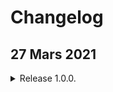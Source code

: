# Changelog  
## 27 Mars 2021
<details>
  <summary>Release 1.0.0.</summary>
  <ul> <li>Add "Sheriff can kills Executioner" option. </li> </ul>
  <ul> <li>Add "Jester Can Take Vent" option. </li> </ul>
  <ul> <li>Add "Impostors Don't Know Their Team" option. </li> </ul>
  <ul> <li>Increase limit of assassin's kills. </li> </ul>
  <ul> <li>Modify interval for Investigator's foot print size option to 0.5 from 2.5. </li> </ul>
  <ul> <li>Modify interval for Medic's report duration option to 0.5 from 2.5. </li> </ul>
  <ul> <li>Add list of lighter/darker color in Medic's report. </li> </ul>
  <ul> <li>A bunch of options for Engineer's fixes. 
    <details>
      <ul> <li>Add "Custom" to "Engineer Fix Per option. </li> </ul>
      <ul> <li>Add "Engineer Have Cooldown" option. </li> </ul>
      <ul> <li>Add "Engineer Cooldown" option. </li> </ul>
      <ul> <li>Add "Number of Fixes Per Round" option. </li> </ul>
      <ul> <li>Add "Number of Fixes Per Game" option. </li> </ul>
    </details>
</details>